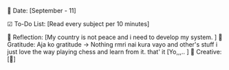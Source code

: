 📅 Date: [September - 11]

☑ To-Do List:
[Read every subject per 10 minutes]

📝 Reflection:
[My country is not peace and i need to develop my system. ]
🙏 Gratitude: Aja ko gratitude -> Nothing rmri nai kura vayo and other's stuff i just love the way playing chess and learn from it. that' it 
[Yo,,,.. ]
🎨 Creative:
[😬]

